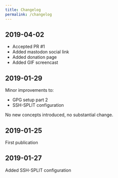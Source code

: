 ```yaml
---
title: Changelog
permalink: /changelog
---
```


## 2019-04-02

* Accepted PR #1
* Added mastodon social link
* Added donation page
* Added GIF screencast

## 2019-01-29

Minor improvements to:

* GPG setup part 2
* SSH-SPLIT configuration

No new concepts introduced, no substantial change.

## 2019-01-25

First publication

## 2019-01-27

Added SSH-SPLIT configuration
